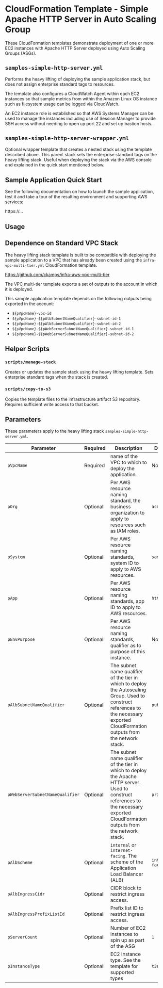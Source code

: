 # CloudFormation Template - Simple Apache HTTP Server in Auto Scaling Group

These CloudFormation templates demonstrate deployment of one or more EC2 instances with Apache HTTP Server deployed using Auto Scaling Groups (ASGs).

## `samples-simple-http-server.yml`

Performs the heavy lifting of deploying the sample application stack, but does not assign enterprise standard tags to resources.

The template also configures a CloudWatch Agent within each EC2 instances so that sample metrics from within the Amazon Linux OS instance such as filesystem usage can be logged via CloudWatch.

An EC2 instance role is established so that AWS Systems Manager can be used to manage the instances including use of Session Manager to provide SSH access without needing to open up port 22 and set up bastion hosts.

## `samples-simple-http-server-wrapper.yml`

Optional wrapper template that creates a nested stack using the template described above.  This parent stack sets the enterprise standard tags on the heavy lifting stack. Useful when deploying the stack via the AWS console and explained in the quick start mentioned below.

## Sample Application Quick Start

See the following documentation on how to launch the sample application, test it and take a tour of the resulting environment and supporting AWS services:

https://...

## Usage

## Dependence on Standard VPC Stack

The heavy lifting stack template is built to be compatible with deploying the sample application to a VPC that has already been created using the `infra-vpc-multi-tier.yml` CloudFormation template.

https://github.com/ckamps/infra-aws-vpc-multi-tier

The VPC multi-tier template exports a set of outputs to the account in which it is deployed.

This sample application template depends on the following outputs being exported in the account:

* `${pVpcName}-vpc-id`
* `${pVpcName}-${pAlbSubnetNameQualifier}-subnet-id-1`
* `${pVpcName}-${pAlbSubnetNameQualifier}-subnet-id-2`
* `${pVpcName}-${pWebServerSubnetNameQualifier}-subnet-id-1`
* `${pVpcName}-${pWebServerSubnetNameQualifier}-subnet-id-2`

## Helper Scripts

### `scripts/manage-stack`

Creates or updates the sample stack using the heavy lifting template.  Sets enterprise standard tags when the stack is created.

### `scripts/copy-to-s3`

Copies the template files to the infrastructure artifact S3 repository.  Requires sufficient write access to that bucket.

## Parameters

These parameters apply to the heavy lifting stack `samples-simple-http-server.yml`.

|Parameter|Required|Description|Default|
|---------|--------|-----------|-------|
|`pVpcName`|Required|name of the VPC to which to deploy the application.|None|
|`pOrg`|Optional|Per AWS resource naming standard, the business organization to apply to resources such as IAM roles.|`acme`|
|`pSystem`|Optional|Per AWS resource naming standards, system ID to apply to AWS resources.|`samples`|
|`pApp`|Optional|Per AWS resource naming standards, app ID to apply to AWS resources.|`http`|
|`pEnvPurpose`|Optional|Per AWS resource naming standards, qualifier as to purpose of this instance.|None|
|`pAlbSubnetNameQualifier`|Optional|The subnet name qualifier of the tier in which to deploy the Autoscaling Group. Used to construct references to the necessary exported CloudFormation outputs from the network stack.|`public`|
|`pWebServerSubnetNameQualifier`|Optional|The subnet name qualifier of the tier in which to deploy the Apache HTTP server. Used to construct references to the necessary exported CloudFormation outputs from the network stack.|`private`|
|`pAlbScheme`|Optional|`internal` or `internet-facing`. The scheme of the Application Load Balancer (ALB)|`internet-facing`|
|`pAlbIngressCidr`|Optional|CIDR block to restrict ingress access.||
|`pAlbIngressPrefixListId`|Optional|Prefix list ID to restrict ingress access.||
|`pServerCount`|Optional|Number of EC2 instances to spin up as part of the ASG|`1`|
|`pInstanceType`|Optional|EC2 instance type. See the template for supported types|`t3a.micro`|
